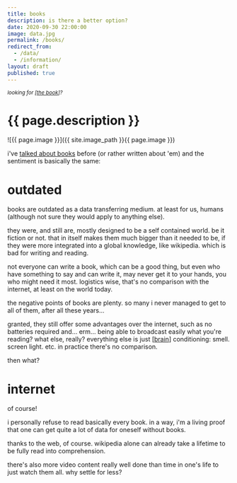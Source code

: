 ```yaml
---
title: books
description: is there a better option?
date: 2020-09-30 22:00:00
image: data.jpg
permalink: /books/
redirect_from:
  - /data/
  - /information/
layout: draft
published: true
---
```


<small>_looking for [[the book](/book)]?_</small>

# {{ page.description }}

![{{ page.image }}]({{ site.image_path }}{{ page.image }})

i've [talked about books](https://cregox.net/talk/t/why-books-are-way-too-outdated/7777.html) before (or rather written about 'em) and the sentiment is basically the same:

# outdated

books are outdated as a data transferring medium. at least for us, humans (although not sure they would apply to anything else).

they were, and still are, mostly designed to be a self contained world. be it fiction or not. that in itself makes them much bigger than it needed to be, if they were more integrated into a global knowledge, like wikipedia. which is bad for writing and reading.

not everyone can write a book, which can be a good thing, but even who have something to say and can write it, may never get it to your hands, you who might need it most. logistics wise, that's no comparison with the internet, at least on the world today.

the negative points of books are plenty. so many i never managed to get to all of them, after all these years...

granted, they still offer some advantages over the internet, such as no batteries required and... erm... being able to broadcast easily what you're reading? what else, really? everything else is just [[brain](/brain)] conditioning: smell. screen light. etc. in practice there's no comparison.

then what?

# internet

of course!

i personally refuse to read basically every book. in a way, i'm a living proof that one can get quite a lot of data for oneself without books.

thanks to the web, of course. wikipedia alone can already take a lifetime to be fully read into comprehension.

there's also more video content really well done than time in one's life to just watch them all. why settle for less?

